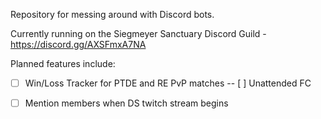 Repository for messing around with Discord bots.

Currently running on the Siegmeyer Sanctuary Discord Guild - https://discord.gg/AXSFmxA7NA


Planned features include:
- [ ] Win/Loss Tracker for PTDE and RE PvP matches
-- [ ] Unattended FC
- [ ] Mention members when DS twitch stream begins
 
